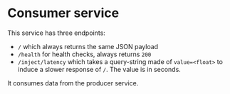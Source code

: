 # Consumer service

This service has three endpoints:

* `/` which always returns the same JSON payload
* `/health` for health checks, always returns `200`
* `/inject/latency` which takes a query-string made of `value=<float>` to 
  induce a slower response of `/`. The value is in seconds.

It consumes data from the producer service.